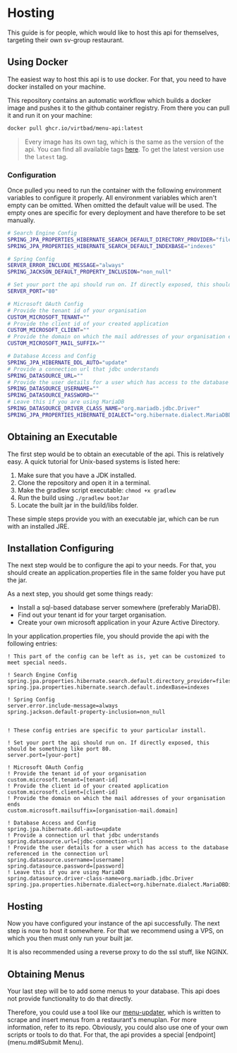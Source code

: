 # Hosting

This guide is for people, which would like to host this api for themselves, targeting their own sv-group restaurant.

## Using Docker

The easiest way to host this api is to use docker. For that, you need to have docker installed on your machine.

This repository contains an automatic workflow which builds a docker image and pushes it to the github container registry. From there you can pull it and run it on your machine:

```bash
docker pull ghcr.io/virtbad/menu-api:latest
```
 
> Every image has its own tag, which is the same as the version of the api. You can find all available tags [here](https://github.com/virtbad/menu-api/tags). 
> To get the latest version use the `latest` tag.

### Configuration

Once pulled you need to run the container with the following environment variables to configure it properly.
All environment variables which aren't empty can be omitted. When omitted the default value will be used. 
The empty ones are specific for every deployment and have therefore to be set manually.

```bash
# Search Engine Config
SPRING_JPA_PROPERTIES_HIBERNATE_SEARCH_DEFAULT_DIRECTORY_PROVIDER="filesystem"
SPRING_JPA_PROPERTIES_HIBERNATE_SEARCH_DEFAULT_INDEXBASE="indexes"

# Spring Config
SERVER_ERROR_INCLUDE_MESSAGE="always"
SPRING_JACKSON_DEFAULT_PROPERTY_INCLUSION="non_null"

# Set your port the api should run on. If directly exposed, this should be something like port 80.
SERVER_PORT="80"

# Microsoft OAuth Config
# Provide the tenant id of your organisation
CUSTOM_MICROSOFT_TENANT=""
# Provide the client id of your created application
CUSTOM_MICROSOFT_CLIENT=""
# Provide the domain on which the mail addresses of your organisation ends
CUSTOM_MICROSOFT_MAIL_SUFFIX=""

# Database Access and Config
SPRING_JPA_HIBERNATE_DDL_AUTO="update"
# Provide a connection url that jdbc understands
SPRING_DATASOURCE_URL=""
# Provide the user details for a user which has access to the database referenced in the connection url
SPRING_DATASOURCE_USERNAME=""
SPRING_DATASOURCE_PASSWORD=""
# Leave this if you are using MariaDB
SPRING_DATASOURCE_DRIVER_CLASS_NAME="org.mariadb.jdbc.Driver"
SPRING_JPA_PROPERTIES_HIBERNATE_DIALECT="org.hibernate.dialect.MariaDBDialect"
```

## Obtaining an Executable

The first step would be to obtain an executable of the api. This is relatively easy. A quick tutorial for Unix-based
systems is listed here:

1. Make sure that you have a JDK installed.
2. Clone the repository and open it in a terminal.
3. Make the gradlew script executable: ```chmod +x gradlew```
4. Run the build using ```./gradlew bootJar```
5. Locate the built jar in the build/libs folder.

These simple steps provide you with an executable jar, which can be run with an installed JRE.

## Installation Configuring

The next step would be to configure the api to your needs. For that, you should create an application.properties file in
the same folder you have put the jar.

As a next step, you should get some things ready:

* Install a sql-based database server somewhere (preferably MariaDB).
* Find out your tenant id for your target organisation.
* Create your own microsoft application in your Azure Active Directory.

In your application.properties file, you should provide the api with the following entries:

```properties
! This part of the config can be left as is, yet can be customized to meet special needs.

! Search Engine Config
spring.jpa.properties.hibernate.search.default.directory_provider=filesystem
spring.jpa.properties.hibernate.search.default.indexBase=indexes

! Spring Config
server.error.include-message=always
spring.jackson.default-property-inclusion=non_null


! These config entries are specific to your particular install.

! Set your port the api should run on. If directly exposed, this should be something like port 80.
server.port=[your-port]

! Microsoft OAuth Config
! Provide the tenant id of your organisation
custom.microsoft.tenant=[tenant-id]
! Provide the client id of your created application 
custom.microsoft.client=[client-id]
! Provide the domain on which the mail addresses of your organisation ends
custom.microsoft.mailsuffix=[organisation-mail.domain]

! Database Access and Config
spring.jpa.hibernate.ddl-auto=update
! Provide a connection url that jdbc understands
spring.datasource.url=[jdbc-connection-url]
! Provide the user details for a user which has access to the database referenced in the connection url
spring.datasource.username=[username]
spring.datasource.password=[password]
! Leave this if you are using MariaDB
spring.datasource.driver-class-name=org.mariadb.jdbc.Driver
spring.jpa.properties.hibernate.dialect=org.hibernate.dialect.MariaDBDialect
```

## Hosting

Now you have configured your instance of the api successfully. The next step is now to host it somewhere. For that we
recommend using a VPS, on which you then must only run your built jar.

It is also recommended using a reverse proxy to do the ssl stuff, like NGINX.

## Obtaining Menus

Your last step will be to add some menus to your database. This api does not provide functionality to do that directly.

Therefore, you could use a tool like our [menu-updater](https://github.com/VirtBad/menu-updater), which is written to
scrape and insert menus from a restaurant's menuplan. For more information, refer to its repo. Obviously, you could also
use one of your own scripts or tools to do that. For that, the api provides a special [endpoint](menu.md#Submit Menu).